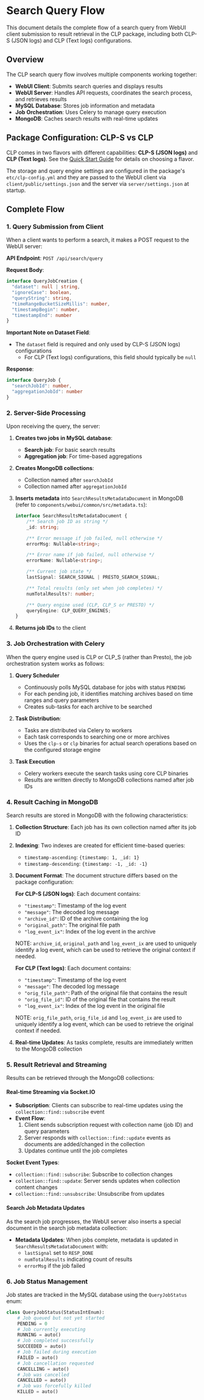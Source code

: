 # Search Query Flow

This document details the complete flow of a search query from WebUI client submission to result 
retrieval in the CLP package, including both CLP-S (JSON logs) and CLP (Text logs) configurations.

## Overview

The CLP search query flow involves multiple components working together:
- **WebUI Client**: Submits search queries and displays results
- **WebUI Server**: Handles API requests, coordinates the search process, and retrieves results
- **MySQL Database**: Stores job information and metadata
- **Job Orchestration**: Uses Celery to manage query execution
- **MongoDB**: Caches search results with real-time updates

## Package Configuration: CLP-S vs CLP

CLP comes in two flavors with different capabilities: **CLP-S (JSON logs)** and **CLP (Text logs)**.
See the [Quick Start Guide](../user-docs/quick-start/index.md) for details on choosing a flavor.

The storage and query engine settings are configured in the package's `etc/clp-config.yml` and 
they are passed to the WebUI client via `client/public/settings.json` and the server via
`server/settings.json` at startup.

## Complete Flow

### 1. Query Submission from Client

When a client wants to perform a search, it makes a POST request to the WebUI server:

**API Endpoint**: `POST /api/search/query`

**Request Body**:
```ts
interface QueryJobCreation {
  "dataset": null | string,
  "ignoreCase": boolean,
  "queryString": string,
  "timeRangeBucketSizeMillis": number,
  "timestampBegin": number,
  "timestampEnd": number
}
```

**Important Note on Dataset Field**:
- The `dataset` field is required and only used by CLP-S (JSON logs) configurations
  - For CLP (Text logs) configurations, this field should typically be `null`

**Response**:
```ts
interface QueryJob {
  "searchJobId": number,
  "aggregationJobId": number
}
```

### 2. Server-Side Processing

Upon receiving the query, the server:

1. **Creates two jobs in MySQL database**:
   - **Search job**: For basic search results
   - **Aggregation job**: For time-based aggregations

2. **Creates MongoDB collections**:
   - Collection named after `searchJobId`
   - Collection named after `aggregationJobId`

3. **Inserts metadata** into `SearchResultsMetadataDocument` in MongoDB (refer to `components/webui/common/src/metadata.ts`):

   ```typescript
   interface SearchResultsMetadataDocument {
       /** Search job ID as string */
       _id: string;
   
       /** Error message if job failed, null otherwise */
       errorMsg: Nullable<string>;
   
       /** Error name if job failed, null otherwise */
       errorName: Nullable<string>;
   
       /** Current job state */
       lastSignal: SEARCH_SIGNAL | PRESTO_SEARCH_SIGNAL;
   
       /** Total results (only set when job completes) */
       numTotalResults?: number;
   
       /** Query engine used (CLP, CLP_S or PRESTO) */
       queryEngine: CLP_QUERY_ENGINES;
   }
   ```

4. **Returns job IDs** to the client

### 3. Job Orchestration with Celery

When the query engine used is CLP or CLP_S (rather than Presto), the job orchestration system 
works as follows:

1. **Query Scheduler**
   - Continuously polls MySQL database for jobs with status `PENDING`
   - For each pending job, it identifies matching archives based on time ranges and query parameters
   - Creates sub-tasks for each archive to be searched

2. **Task Distribution**:
   - Tasks are distributed via Celery to workers
   - Each task corresponds to searching one or more archives
   - Uses the `clp-s` or `clp` binaries for actual search operations based on the configured storage engine

3. **Task Execution**
   - Celery workers execute the search tasks using core CLP binaries
   - Results are written directly to MongoDB collections named after job IDs

### 4. Result Caching in MongoDB

Search results are stored in MongoDB with the following characteristics:

1. **Collection Structure**: Each job has its own collection named after its job ID
2. **Indexing**: Two indexes are created for efficient time-based queries:
   - `timestamp-ascending`: `{timestamp: 1, _id: 1}`
   - `timestamp-descending`: `{timestamp: -1, _id: -1}`
3. **Document Format**: The document structure differs based on the package configuration:

   **For CLP-S (JSON logs)**:
   Each document contains:
     - `"timestamp"`: Timestamp of the log event
     - `"message"`: The decoded log message
     - `"archive_id"`: ID of the archive containing the log
     - `"original_path"`: The original file path
     - `"log_event_ix"`: Index of the log event in the archive

   NOTE: `archive_id`, `original_path` and `log_event_ix` are used to uniquely identify a log event,
   which can be used to retrieve the original context if needed.

   **For CLP (Text logs)**:
   Each document contains:
     - `"timestamp"`: Timestamp of the log event
     - `"message"`: The decoded log message
     - `"orig_file_path"`: Path of the original file that contains the result
     - `"orig_file_id"`: ID of the original file that contains the result
     - `"log_event_ix"`: Index of the log event in the original file

   NOTE: `orig_file_path`, `orig_file_id` and `log_event_ix` are used to uniquely identify a log 
   event, which can be used to retrieve the original context if needed.

4. **Real-time Updates**: As tasks complete, results are immediately written to the MongoDB collection

### 5. Result Retrieval and Streaming

Results can be retrieved through the MongoDB collections:

#### Real-time Streaming via Socket.IO
- **Subscription**: Clients can subscribe to real-time updates using the `collection::find::subscribe` event
- **Event Flow**:
  1. Client sends subscription request with collection name (job ID) and query parameters
  2. Server responds with `collection::find::update` events as documents are added/changed in the collection
  3. Updates continue until the job completes

**Socket Event Types**:
- `collection::find::subscribe`: Subscribe to collection changes
- `collection::find::update`: Server sends updates when collection content changes
- `collection::find::unsubscribe`: Unsubscribe from updates

#### Search Job Metadata Updates

As the search job progresses, the WebUI server also inserts a special document in the search job 
metadata collection:

- **Metadata Updates**: When jobs complete, metadata is updated in `SearchResultsMetadataDocument`
  with:
  - `lastSignal` set to `RESP_DONE`
  - `numTotalResults` indicating count of results
  - `errorMsg` if the job failed

### 6. Job Status Management

Job states are tracked in the MySQL database using the `QueryJobStatus` enum:

```py
class QueryJobStatus(StatusIntEnum):
    # Job queued but not yet started
    PENDING = 0
    # Job currently executing
    RUNNING = auto()
    # Job completed successfully
    SUCCEEDED = auto()
    # Job failed during execution
    FAILED = auto()
    # Job cancellation requested
    CANCELLING = auto()
    # Job was cancelled
    CANCELLED = auto()
    # Job was forcefully killed
    KILLED = auto()
```
